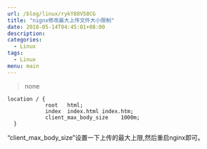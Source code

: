 ```yaml
---
url: /blog/linux/rykY88V58CG
title: "nignx修改最大上传文件大小限制"
date: 2018-05-14T04:45:01+08:00
description:
categories:
  - Linux
tags:
  - Linux
menu: main
---
```


> none

```
location / {
            root   html;
            index  index.html index.htm;
            client_max_body_size    1000m;
  }

```

“client\_max\_body\_size”设置一下上传的最大上限,然后重启nginx即可。